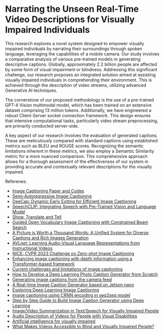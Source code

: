 # Narrating the Unseen Real-Time Video Descriptions for Visually Impaired Individuals

This research explores a novel system 
designed to empower visually impaired individuals by narrating 
their surroundings through spoken language, leveraging the 
capabilities of a mobile camera. Our study involves a comparative 
analysis of various pre-trained models in generating descriptive 
captions. Globally, approximately 2.2 billion people are affected 
by some form of visual impairment or blindness. Addressing this 
significant challenge, our research proposes an integrated solution 
aimed at assisting visually impaired individuals in comprehending 
their environment. This is achieved through the description of 
video streams, utilizing advanced Generative AI techniques.

The cornerstone of our proposed methodology is the use of a 
pre-trained GPT-4 Vision multimodal model, which has been 
trained on an extensive dataset comprising 13 million tokens. 
Additionally, we have engineered a robust Client-Server socket 
connection framework. This design ensures that intensive 
computational tasks, particularly video stream preprocessing, are 
primarily conducted server-side.

A key aspect of our research involves the evaluation of 
generated captions. These are meticulously compared with 
standard captions using established metrics such as BLEU and 
ROUGE scores. Recognizing the semantic limitations inherent in 
these metrics, we also employ a Semantic Similarity metric for a 
more nuanced comparison. This comprehensive approach allows 
for a thorough assessment of the effectiveness of our system in 
providing accurate and contextually relevant descriptions for the 
visually impaired.

Referenes:

- [Image Captioning Paper and Codes](https://paperswithcode.com/task/image-captioning)
- [Semi-Autoregressive Image Captioning](https://paperswithcode.com/paper/semi-autoregressive-image-captioning)
- [DeeCap: Dynamic Early Exiting for Efficient Image Captioning](https://paperswithcode.com/paper/deecap-dynamic-early-exiting-for-efficient)
- [SpeechCLIP: Integrating Speech with Pre-Trained Vision and Language Model](https://paperswithcode.com/paper/speechclip-integrating-speech-with-pre)
- [Show, Translate and Tell](https://paperswithcode.com/paper/show-translate-and-tell)
- [Guided Open Vocabulary Image Captioning with Constrained Beam Search](https://paperswithcode.com/paper/guided-open-vocabulary-image-captioning-with)
- [A Picture is Worth a Thousand Words: A Unified System for Diverse Captions and Rich Images Generation](https://paperswithcode.com/paper/a-picture-is-worth-a-thousand-words-a-unified)
- [AVLnet: Learning Audio-Visual Language Representations from Instructional Videos](https://paperswithcode.com/paper/avlnet-learning-audio-visual-language#tasks)
- [NICE: CVPR 2023 Challenge on Zero-shot Image Captioning](https://paperswithcode.com/paper/nice-2023-zero-shot-image-captioning)
- [Enhancing image captioning with depth information using a Transformer-based framework](https://openreview.net/forum?id=PtrK8Aoe2M&referrer=%5BTMLR%5D(%2Fgroup%3Fid%3DTMLR))
- [Current challenges and limitations of image captioning](https://www.linkedin.com/advice/0/what-current-challenges-limitations-image-captioning)
- [How to Develop a Deep Learning Photo Caption Generator from Scratch](https://machinelearningmastery.com/develop-a-deep-learning-caption-generation-model-in-python/)
- [Generating image captions from the camera feed](https://subscription.packtpub.com/book/data/9781789611212/5/ch05lvl1sec44/generating-image-captions-from-the-camera-feed)
- [A Real-time Image Caption Generator based on Jetson nano](https://www.youtube.com/watch?v=1CCw9bJy5w8&ab_channel=DeepLearningUSC)
- [Exploring Deep Learning Image Captioning](https://mobidev.biz/blog/exploring-deep-learning-image-captioning)
- [Image captioning using CRNN encoding in seq2seq model](https://medium.com/@aromalma/image-captioning-using-crnn-encoding-in-seq2seq-model-808bf67f2d6a)
- [Step by Step Guide to Build Image Caption Generator using Deep Learning](https://www.analyticsvidhya.com/blog/2021/12/step-by-step-guide-to-build-image-caption-generator-using-deep-learning/)
- [Image/Video Summarization in Text/Speech for Visually Impaired People](https://ieeexplore.ieee.org/document/9972653)
- [Audio Description of Videos for People with Visual Disabilities](https://www.researchgate.net/publication/304189394_Audio_Description_of_Videos_for_People_with_Visual_Disabilities)
- [Artificial intelligence for visually impaired](https://www.sciencedirect.com/science/article/pii/S0141938223000240)
- [What Makes Videos Accessible to Blind and Visually Impaired People?](https://dl.acm.org/doi/10.1145/3411764.3445233)
